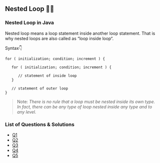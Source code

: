 ## Nested Loop 👩‍💻

### Nested Loop in Java

Nested loop means a loop statement inside another loop statement. That is why nested loops are also called as “loop inside loop“.

Syntax👇

```
for ( initialization; condition; increment ) {

   for ( initialization; condition; increment ) {

      // statement of inside loop
   }

   // statement of outer loop
}
```

> Note: _There is no rule that a loop must be nested inside its own type. In fact, there can be any type of loop nested inside any type and to any level._

### List of Questions & Solutions

- [Q1](./Q1/README.md)
- [Q2](./Q2/README.md)
- [Q3](./Q3/README.md)
- [Q4](./Q4/README.md)
- [Q5](./Q5/README.md)

